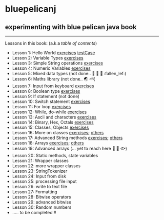 # bluepelicanj
**experimenting with blue pelican java book**
---
---

Lessons in this book: (a.k.a _table of contents_)
 * Lesson 1: Hello World    [exercises](./app/src/main/java/bpj/InputProcessor.java) [testCase](./app/src/test/java/bpj/lesson1/Lesson1Tests.java)
 * Lesson 2: Variable Types     [exercises](./app/src/main/java/bpj/lesson2/Tester.java)
 * Lesson 3: Simple String operations   [exercises](./app/src/main/java/bpj/lesson3/TryLesson3.java)
 * Lesson 4: Numeric Variables  [exercises](./app/src/main/java/bpj/lesson4/Tester.java)
 * Lesson 5: Mixed data types   (not done.. :maple_leaf: :leaves: :mushroom: :fallen_lef:)
 * Lesson 6: Maths library      (not done.. :earth_asia: :partly_sunny:)
 * Lesson 7: Input from keyboard    [exercises](./app/src/main/java/bpj/lesson7/Lesson7.java)
 * Lesson 8: Boolean type       [exercises](./app/src/main/java/bpj/lesson8/TryLesson8.java)
 * Lesson 9: If statement       (not done)
 * Lesson 10: Switch statement  [exercises](./app/src/main/java/bpj/lesson10/TryLesson.java)
 * Lesson 11: For loop      [exercises](./app/src/main/java/bpj/lesson11/Exercises.java)
 * Lesson 12: While, do-while   [exercises](./app/src/main/java/bpj/lesson12/Exercises.java)
 * Lesson 13: Ascii and characters  [exercises](./app/src/main/java/bpj/lesson13/Exercises.java)
 * Lesson 14: Binary, Hex, Octals   [exercises](./app/src/main/java/bpj/lesson14/Exercises.java)
 * Lesson 15: Classes, Objects      [exercises](./app/src/main/java/bpj/lesson15/Exercises.java)
 * Lesson 16: More on classes   [exercises](./app/src/main/java/bpj/lesson16/Exercises.java); [others](./app/src/main/java/bpj/lesson16/)
 * Lesson 17: Advanced String methods   [exercises](./app/src/main/java/bpj/lesson17/Exercises.java); [others](./app/src/main/java/bpj/lesson17/)
 * Lesson 18: Arrays        [exercises](./app/src/main/java/bpj/lesson18/Exercises.java); [others](./app/src/main/java/bpj/lesson18/)
 * Lesson 19: Advanced arrays   (... yet to reach here :penguin: :tropical_fish: :fish:)
 * Lesson 20: Static methods, state variables
 * Lesson 21: Wrapper classes
 * Lesson 22: more wrapper classes
 * Lesson 23: StringTokenizer
 * Lesson 24: Input from disk
 * Lesson 25: processing file input
 * Lesson 26: write to text file
 * Lesson 27: Formatting
 * Lesson 28: Bitwise operators
 * Lesson 29: advanced bitwise
 * Lesson 30: Random numbers
 * ..... to be completed !!
